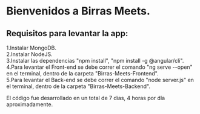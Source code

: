 <h1> Bienvenidos a Birras Meets. </h1>

<h2> Requisitos para levantar la app: </h2>

1.Instalar MongoDB. <br>
2.Instalar NodeJS. <br>
3.Instalar las dependencias "npm install", "npm install -g @angular/cli". <br>
4.Para levantar el Front-end se debe correr el comando "ng serve --open" en el terminal, dentro de la carpeta "Birras-Meets-Frontend". <br>
5.Para levantar el Back-end se debe correr el comando "node server.js" en el terminal, dentro de la carpeta "Birras-Meets-Backend". <br>

El código fue desarrollado en un total de 7 días, 4 horas por día aproximadamente.

